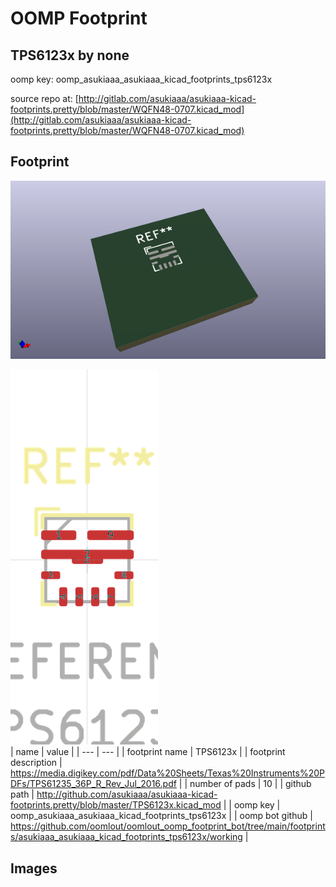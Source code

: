 # OOMP Footprint  
## TPS6123x  by none  
  
oomp key: oomp_asukiaaa_asukiaaa_kicad_footprints_tps6123x  
  
source repo at: [http://gitlab.com/asukiaaa/asukiaaa-kicad-footprints.pretty/blob/master/WQFN48-0707.kicad_mod](http://gitlab.com/asukiaaa/asukiaaa-kicad-footprints.pretty/blob/master/WQFN48-0707.kicad_mod)  
## Footprint  
  
[![working_kicad_pcb_3d.png](working_kicad_pcb_3d_600.png)](working_kicad_pcb_3d.png)  
  
[![working.png](working_600.png)](working.png)  
| name | value | 
| --- | --- | 
| footprint name | TPS6123x | 
| footprint description | https://media.digikey.com/pdf/Data%20Sheets/Texas%20Instruments%20PDFs/TPS61235_36P_R_Rev_Jul_2016.pdf | 
| number of pads | 10 | 
| github path | http://github.com/asukiaaa/asukiaaa-kicad-footprints.pretty/blob/master/TPS6123x.kicad_mod | 
| oomp key | oomp_asukiaaa_asukiaaa_kicad_footprints_tps6123x | 
| oomp bot github | https://github.com/oomlout/oomlout_oomp_footprint_bot/tree/main/footprints/asukiaaa_asukiaaa_kicad_footprints_tps6123x/working | 
## Images  

